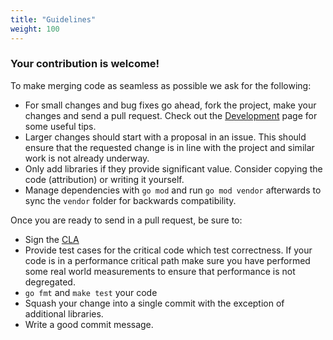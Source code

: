 ```yaml
---
title: "Guidelines"
weight: 100
---
```


### Your contribution is welcome!

To make merging code as seamless as possible
we ask for the following:

* For small changes and bug fixes go ahead, fork the project, make your changes
  and send a pull request. Check out the [Development](/contrib/development/)
  page for some useful tips.
* Larger changes should start with a proposal in an issue. This should ensure
  that the requested change is in line with the project and similar work is not
  already underway.
* Only add libraries if they provide significant value. Consider copying the code
  (attribution) or writing it yourself.
* Manage dependencies with `go mod` and run `go mod vendor` afterwards to
  sync the `vendor` folder for backwards compatibility.

Once you are ready to send in a pull request, be sure to:

* Sign the [CLA](https://cla-assistant.io/fabiolb/fabio)
* Provide test cases for the critical code which test correctness. If your code
  is in a performance critical path make sure you have performed some real world
  measurements to ensure that performance is not degregated.
* `go fmt` and `make test` your code
* Squash your change into a single commit with the exception of additional libraries.
* Write a good commit message.
